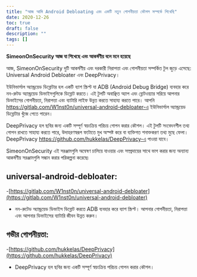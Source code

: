 ```yaml
---
title: "আজ আমি Android Debloating এবং একটি নতুন গোপনীয়তা কৌশল সম্পর্কে শিখেছি"
date: 2020-12-26
toc: true
draft: false
description: ""
tags: []
---
```


**SimeonOnSecurity আজ যা শিখেছে এবং আকর্ষণীয় বলে মনে হয়েছে**

আজ, SimeonOnSecurity দুটি আকর্ষণীয় এবং দরকারী নিরাপত্তা এবং গোপনীয়তা সম্পর্কিত টুল জুড়ে এসেছে: Universal Android Debloater এবং DeepPrivacy।

ইউনিভার্সাল অ্যান্ড্রয়েড ডিব্লোটার হল একটি ব্যাশ স্ক্রিপ্ট যা ADB (Android Debug Bridge) ব্যবহার করে নন-রুটড অ্যান্ড্রয়েড ডিভাইসগুলিকে ডিব্লোট করতে। এই টুলটি অবাঞ্ছিত অ্যাপ এবং ব্লোটওয়্যার সরিয়ে আপনার ডিভাইসের গোপনীয়তা, নিরাপত্তা এবং ব্যাটারি লাইফ উন্নত করতে সাহায্য করতে পারে। আপনি https://gitlab.com/W1nst0n/universal-android-debloater-এ ইউনিভার্সাল অ্যান্ড্রয়েড ডিব্লোটার খুঁজে পেতে পারেন।

DeepPrivacy হল ছবির জন্য একটি সম্পূর্ণ স্বয়ংক্রিয় পরিচয় গোপন করার কৌশল। এই টুলটি সংবেদনশীল তথ্য গোপন রাখতে সাহায্য করতে পারে, উদাহরণস্বরূপ ফটোতে মুখ অস্পষ্ট করে বা ব্যক্তিগত শনাক্তকরণ তথ্য মুছে ফেলা। DeepPrivacy https://github.com/hukkelas/DeepPrivacy-এ পাওয়া যাবে।

SimeonOnSecurity এই সরঞ্জামগুলি অন্বেষণ চালিয়ে যাওয়ার এবং সম্প্রদায়ের সাথে ভাগ করার জন্য অন্যান্য আকর্ষণীয় সরঞ্জামগুলি সন্ধান করার পরিকল্পনা করেছে৷

## universal-android-debloater:
-[https://gitlab.com/W1nst0n/universal-android-debloater](https://gitlab.com/W1nst0n/universal-android-debloater)
- নন-রুটেড অ্যান্ড্রয়েড ডিভাইস ডিব্লোট করতে ADB ব্যবহার করে ব্যাশ স্ক্রিপ্ট। আপনার গোপনীয়তা, নিরাপত্তা এবং আপনার ডিভাইসের ব্যাটারি জীবন উন্নত করুন।

## গভীর গোপনীয়তা:
-[https://github.com/hukkelas/DeepPrivacy](https://github.com/hukkelas/DeepPrivacy)
- DeepPrivacy হল ছবির জন্য একটি সম্পূর্ণ স্বয়ংক্রিয় পরিচয় গোপন করার কৌশল।
